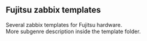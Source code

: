 ## Fujitsu zabbix templates
Several zabbix templates for Fujitsu hardware.
<br />More subgenre description inside the template folder.